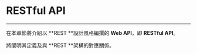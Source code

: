 # **RESTful API**

---

在本章節將介紹以 **REST **設計風格編撰的 **Web API**，即 **RESTful API**。

將闡明其定義及與 **REST **架構的對應關係。

